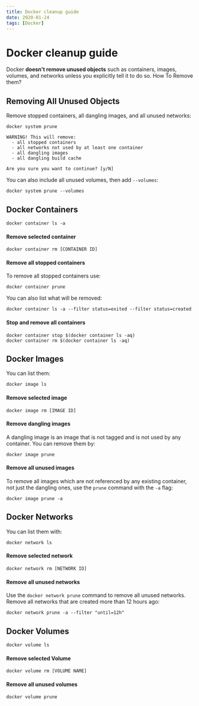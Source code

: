 ```yaml
---
title: Docker cleanup guide
date: 2020-01-24
tags: [Docker]
---
```


# Docker cleanup guide

Docker **doesn't remove unused objects** such as containers, images, volumes, and networks unless you explicitly tell it to do so.
How To Remove them?

## Removing All Unused Objects
 
Remove stopped containers, all dangling images, and all unused networks:

```shell
docker system prune
```

```
WARNING! This will remove:
  - all stopped containers
  - all networks not used by at least one container
  - all dangling images
  - all dangling build cache

Are you sure you want to continue? [y/N] 
```

You can also include all unused volumes, then add `--volumes`:
 
```shell
docker system prune --volumes
```

## Docker Containers

```shell
docker container ls -a
```
#### Remove selected container

```shell
docker container rm [CONTAINER ID]
```

#### Remove all stopped containers

To remove all stopped containers use:

```shell
docker container prune
```

You can also list what will be removed:

```shell
docker container ls -a --filter status=exited --filter status=created 
```

#### Stop and remove all containers

```shell
docker container stop $(docker container ls -aq)
docker container rm $(docker container ls -aq)
```

## Docker Images

You can list them:

```shell
docker image ls
```

#### Remove selected image

```shell
docker image rm [IMAGE ID]
```

#### Remove dangling images

A dangling image is an image that is not tagged and is not used by any container.
You can remove them by:

```shell
docker image prune
```

#### Remove all unused images

To remove all images which are not referenced by any existing container, 
not just the dangling ones, use the `prune` command with the `-a` flag:

```shell
docker image prune -a
```

## Docker Networks

You can list them with:

```shell
docker network ls
```

#### Remove selected network

```shell
docker network rm [NETWORK ID]
```

#### Remove all unused networks

Use the `docker network prune` command to remove all unused networks.
Remove all networks that are created more than 12 hours ago:

```shell
docker network prune -a --filter "until=12h"
```

## Docker Volumes

```shell
docker volume ls
```

#### Remove selected Volume

```shell
docker volume rm [VOLUME NAME]
```

#### Remove all unused volumes

```shell
docker volume prune
```